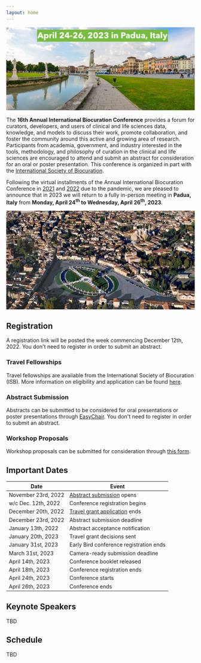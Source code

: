 ```yaml
---
layout: home
---
```


<img src="img/padua-2.jpg" alt="panoramic photo of Padua" />

The **16th Annual International Biocuration Conference** provides a forum for curators, developers, and
users of clinical and life sciences data, knowledge, and models to discuss their
work, promote collaboration, and foster the community around this active and
growing area of research. Participants from academia, government, and industry
interested in the tools, methodology, and philosophy of curation in the clinical
and life sciences are encouraged to attend and submit an abstract for
consideration for an oral or poster presentation. This conference is organized in part with the
[International Society of Biocuration](https://www.biocuration.org).

Following the virtual installments of the Annual International Biocuration Conference in 
[2021](https://www.biocuration.org/14th-annual-biocuration-conference-virtual/)
and [2022](https://www.biocuration.org/15th-annual-biocuration-conference-virtual/) due to the 
pandemic, we are pleased to announce that in 2023 we
will return to a fully in-person meeting in **Padua, Italy** from **Monday, April
24<sup>th</sup> to Wednesday, April 26<sup>th</sup>, 2023**.

<img src="img/padua-1.jpg" alt="panoramic photo of Padua" />

## Registration

A registration link will be posted the week commencing December 12th, 2022.
You don't need to register in order to submit an abstract.

### Travel Fellowships

Travel fellowships are available from the International Society of Biocuration (ISB).
More information on eligibility and application can be found [here](https://www.biocuration.org/travel-fellowship).

### Abstract Submission

Abstracts can be submitted to be considered for oral presentations or
poster presentations through [EasyChair](https://easychair.org/conferences/?conf=biocuration2023).
You don't need to register in order to submit an abstract.

### Workshop Proposals

Workshop proposals can be submitted for consideration through [this form](https://forms.gle/iYUu2RN25TgUMW7x9).

## Important Dates

| Date                | Event                                                                                 |
|---------------------|---------------------------------------------------------------------------------------|
| November 23rd, 2022 | [Abstract submission](https://easychair.org/conferences/?conf=biocuration2023) opens  |
| w/c Dec. 12th, 2022 | Conference registration begins                                                        |
| December 20th, 2022 | [Travel grant application](https://www.biocuration.org/travel-fellowship) ends        |
| December 23rd, 2022 | Abstract submission deadline                                                          |
| January 13th, 2022  | Abstract acceptance notification                                                      |
| January 20th, 2023  | Travel grant decisions sent                                                           |
| January 31st, 2023  | Early Bird conference registration ends                                               |
| March 31st, 2023    | Camera-ready submission deadline                                                      |
| April 14th, 2023    | Conference booklet released                                                           |
| April 18th, 2023    | Conference registration ends                                                          |
| April 24th, 2023    | Conference starts                                                                     |
| April 26th, 2023    | Conference ends                                                                       |

## Keynote Speakers

TBD

## Schedule

TBD
